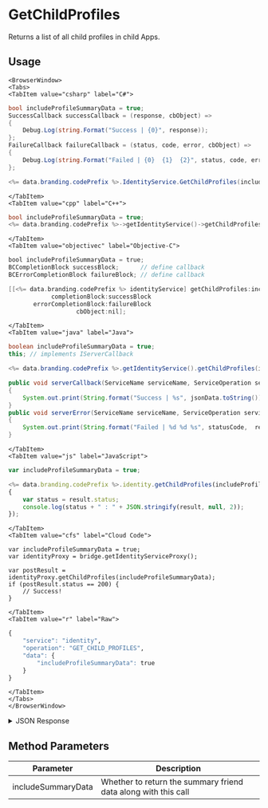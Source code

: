 # GetChildProfiles

Returns a list of all child profiles in child Apps.

<PartialServop service_name="identity" operation_name="GET_CHILD_PROFILES" />

## Usage

```mdx-code-block
<BrowserWindow>
<Tabs>
<TabItem value="csharp" label="C#">
```

```csharp
bool includeProfileSummaryData = true;
SuccessCallback successCallback = (response, cbObject) =>
{
    Debug.Log(string.Format("Success | {0}", response));
};
FailureCallback failureCallback = (status, code, error, cbObject) =>
{
    Debug.Log(string.Format("Failed | {0}  {1}  {2}", status, code, error));
};

<%= data.branding.codePrefix %>.IdentityService.GetChildProfiles(includeProfileSummaryData, successCallback, failureCallback);
```

```mdx-code-block
</TabItem>
<TabItem value="cpp" label="C++">
```

```cpp
bool includeProfileSummaryData = true;
<%= data.branding.codePrefix %>->getIdentityService()->getChildProfiles(includeProfileSummaryData, this);
```

```mdx-code-block
</TabItem>
<TabItem value="objectivec" label="Objective-C">
```

```objectivec
bool includeProfileSummaryData = true;
BCCompletionBlock successBlock;      // define callback
BCErrorCompletionBlock failureBlock; // define callback

[[<%= data.branding.codePrefix %> identityService] getChildProfiles:includeProfileSummaryData
            completionBlock:successBlock
       errorCompletionBlock:failureBlock
                   cbObject:nil];
```

```mdx-code-block
</TabItem>
<TabItem value="java" label="Java">
```

```java
boolean includeProfileSummaryData = true;
this; // implements IServerCallback

<%= data.branding.codePrefix %>.getIdentityService().getChildProfiles(includeProfileSummaryData, this);

public void serverCallback(ServiceName serviceName, ServiceOperation serviceOperation, JSONObject jsonData)
{
    System.out.print(String.format("Success | %s", jsonData.toString()));
}
public void serverError(ServiceName serviceName, ServiceOperation serviceOperation, int statusCode, int reasonCode, String jsonError)
{
    System.out.print(String.format("Failed | %d %d %s", statusCode,  reasonCode, jsonError.toString()));
}
```

```mdx-code-block
</TabItem>
<TabItem value="js" label="JavaScript">
```

```javascript
var includeProfileSummaryData = true;

<%= data.branding.codePrefix %>.identity.getChildProfiles(includeProfileSummaryData, result =>
{
	var status = result.status;
	console.log(status + " : " + JSON.stringify(result, null, 2));
});
```

```mdx-code-block
</TabItem>
<TabItem value="cfs" label="Cloud Code">
```

```cfscript
var includeProfileSummaryData = true;
var identityProxy = bridge.getIdentityServiceProxy();

var postResult = identityProxy.getChildProfiles(includeProfileSummaryData);
if (postResult.status == 200) {
    // Success!
}
```

```mdx-code-block
</TabItem>
<TabItem value="r" label="Raw">
```

```r
{
	"service": "identity",
	"operation": "GET_CHILD_PROFILES",
	"data": {
		"includeProfileSummaryData": true
	}
}
```

```mdx-code-block
</TabItem>
</Tabs>
</BrowserWindow>
```

<details>
<summary>JSON Response</summary>

```json
{
	"status": 200,
	"data": {
		"children": [{
			"appId": "123456",
			"profileId": "b7h32751-befd-4a89-b6da-cd55hs3b2a86",
			"profileName": "Child1",
			"summaryFriendData": null
		}, {
			"appId": "123457",
			"profileId": "a17b3432-195b-45hf-b1e7-5f78g3462310",
			"profileName": "Child2",
			"summaryFriendData": null
		}]
	}
}
```
</details>

## Method Parameters
Parameter | Description
--------- | -----------
includeSummaryData | Whether to return the summary friend data along with this call


